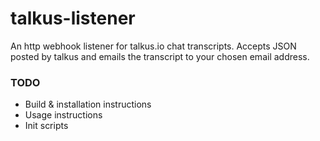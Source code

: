 # talkus-listener
An http webhook listener for talkus.io chat transcripts.
Accepts JSON posted by talkus and emails the transcript to your chosen email address.

### TODO

* Build & installation instructions
* Usage instructions
* Init scripts
